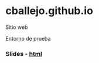 # cballejo.github.io
Sitio web

Entorno de prueba

### Slides - [html](https://cballejo.github.io/prueba/prueba.html)